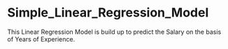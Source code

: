 # Simple_Linear_Regression_Model
This Linear Regression Model is build up to predict the Salary on the basis of Years of Experience.

